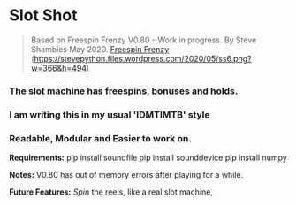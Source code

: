 # Slot Shot

> Based on
> Freespin Frenzy V0.80 - Work in progress.
> By Steve Shambles May 2020.
> [Freespin Frenzy](https://stevepython.wordpress.com/2020/05/17/gui-slots-v0-79-update)
(https://stevepython.files.wordpress.com/2020/05/ss6.png?w=366&h=494)


### The slot machine has freespins, bonuses and holds.

### I am writing this in my usual 'IDMTIMTB' style
### Readable, Modular and Easier to work on.

**Requirements:**
    pip install soundfile
    pip install sounddevice
    pip install numpy



**Notes:** 
    V0.80 has out of memory errors after playing for a while.

**Future Features:**
    *Spin* the reels, like a real slot machine,
